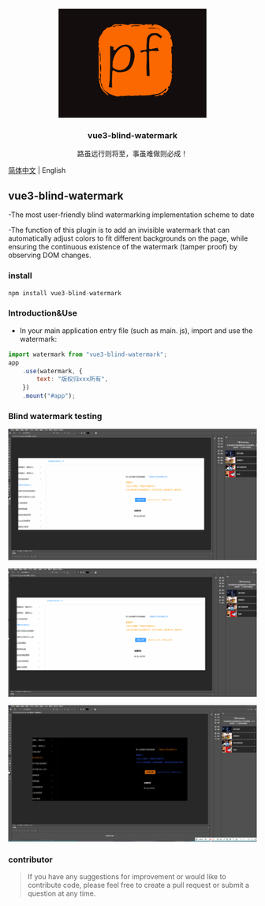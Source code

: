 <p align="center">
  <a target="_blank" href="https://github.com/Huo-zai-feng-lang-li/vue3-blind-watermark">
  <img alt="logo" src="./logo.gif" width="300">
  </a>
</p>

<p align="center">
  <h3 align="center">vue3-blind-watermark</h3>
  <p align="center" style="font-size:14px">路虽远行则将至，事虽难做则必成！</p>
</p>

[简体中文](./README.md) | English

## vue3-blind-watermark

-The most user-friendly blind watermarking implementation scheme to date

-The function of this plugin is to add an invisible watermark that can automatically adjust colors to fit different backgrounds on the page, while ensuring the continuous existence of the watermark (tamper proof) by observing DOM changes.

### install

```js
npm install vue3-blind-watermark
```

### Introduction&Use

- In your main application entry file (such as main. js), import and use the watermark:

```js
import watermark from "vue3-blind-watermark";
app
	.use(watermark, {
		text: "版权归xxx所有",
	})
	.mount("#app");
```

### Blind watermark testing

<p align="center">
  <a target="_blank" href="https://github.com/Huo-zai-feng-lang-li/vue3-blind-watermark">
  <img alt="1" src="./1.gif" width="800">
  </a>
</p>

<p align="center">
  <a target="_blank" href="https://github.com/Huo-zai-feng-lang-li/vue3-blind-watermark">
  <img alt="2" src="./2.gif" width="800">
  </a>
</p>

<p align="center">
  <a target="_blank" href="https://github.com/Huo-zai-feng-lang-li/vue3-blind-watermark">
  <img alt="3" src="./3.gif" width="800">
  </a>
</p>

### contributor

> If you have any suggestions for improvement or would like to contribute code, please feel free to create a pull request or submit a question at any time.
